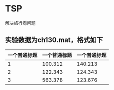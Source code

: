 # TSP
解决旅行商问题

## 实验数据为ch130.mat，格式如下
| 一个普通标题 | 一个普通标题 | 一个普通标题 |
| ------ | ------ | ------ |
| 1 | 100.312 | 140.213 |
| 2 | 122.343 | 124.343 |
| 3 | 563.378 | 123.676 |
